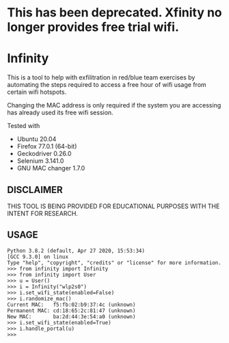 # This has been deprecated. Xfinity no longer provides free trial wifi.

# Infinity

This is a tool to help with exfilitration in red/blue team exercises by automating the steps required to access a free hour of wifi usage from certain wifi hotspots.

Changing the MAC address is only required if the system you are accessing has already used its free wifi session.

Tested with 

* Ubuntu 20.04
* Firefox 77.0.1 (64-bit)
* Geckodriver 0.26.0
* Selenium 3.141.0
* GNU MAC changer 1.7.0

## DISCLAIMER

THIS TOOL IS BEING PROVIDED FOR EDUCATIONAL PURPOSES WITH THE INTENT FOR RESEARCH. 

## USAGE

```
Python 3.8.2 (default, Apr 27 2020, 15:53:34) 
[GCC 9.3.0] on linux
Type "help", "copyright", "credits" or "license" for more information.
>>> from infinity import Infinity
>>> from infinity import User
>>> u = User()
>>> i = Infinity("wlp2s0")
>>> i.set_wifi_state(enabled=False)
>>> i.randomize_mac()
Current MAC:   f5:fb:02:b9:37:4c (unknown)
Permanent MAC: cd:18:65:2c:81:47 (unknown)
New MAC:       ba:2d:44:3e:54:a0 (unknown)
>>> i.set_wifi_state(enabled=True)
>>> i.handle_portal(u)
>>>
```
